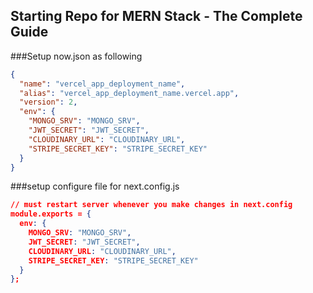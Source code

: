 ## Starting Repo for MERN Stack - The Complete Guide

###Setup now.json as following 
```json
{
  "name": "vercel_app_deployment_name",
  "alias": "vercel_app_deployment_name.vercel.app",
  "version": 2,
  "env": {
    "MONGO_SRV": "MONGO_SRV",
    "JWT_SECRET": "JWT_SECRET",
    "CLOUDINARY_URL": "CLOUDINARY_URL",
    "STRIPE_SECRET_KEY": "STRIPE_SECRET_KEY"
  }
}
```

###setup configure file for next.config.js
```json
// must restart server whenever you make changes in next.config
module.exports = {
  env: {
    MONGO_SRV: "MONGO_SRV",
    JWT_SECRET: "JWT_SECRET",
    CLOUDINARY_URL: "CLOUDINARY_URL",
    STRIPE_SECRET_KEY: "STRIPE_SECRET_KEY"
  }
};
```
